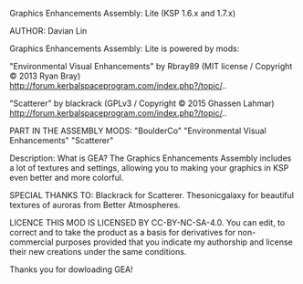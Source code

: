 Graphics Enhancements Assembly: Lite (KSP 1.6.x and 1.7.x)

AUTHOR: Davian Lin


Graphics Enhancements Assembly: Lite is powered by mods:

"Environmental Visual Enhancements" by Rbray89 (MIT license / Copyright © 2013 Ryan Bray)
http://forum.kerbalspaceprogram.com/index.php?/topic/..

"Scatterer" by blackrack (GPLv3 / Copyright © 2015 Ghassen Lahmar)
http://forum.kerbalspaceprogram.com/index.php?/topic/..


PART IN THE ASSEMBLY MODS:
"BoulderCo"
"Environmental Visual Enhancements"
"Scatterer"


Description:
What is GEA?
The Graphics Enhancements Assembly includes a lot of textures and settings, allowing you to making your graphics in KSP even better and more colorful.


SPECIAL THANKS TO:
Blackrack for Scatterer.
Thesonicgalaxy for beautiful textures of auroras from Better Atmospheres.


LICENCE
THIS MOD IS LICENSED BY CC-BY-NC-SA-4.0.
You can edit, to correct and to take the product as a basis for derivatives for non-commercial purposes provided that you indicate my authorship and license their new creations under the same conditions.

Thanks you for dowloading GEA!
